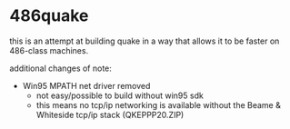 486quake
========

this is an attempt at building quake in a way that allows it to be faster on 486-class machines.

additional changes of note:
- Win95 MPATH net driver removed
    - not easy/possible to build without win95 sdk
    - this means no tcp/ip networking is available without the Beame & Whiteside tcp/ip stack (QKEPPP20.ZIP)